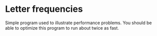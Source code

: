 # Letter frequencies
Simple program used to illustrate performance problems. You should be able to optimize this program to run about twice as fast.
